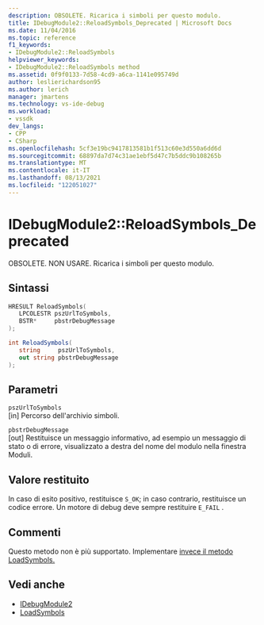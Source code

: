 ```yaml
---
description: OBSOLETE. Ricarica i simboli per questo modulo.
title: IDebugModule2::ReloadSymbols_Deprecated | Microsoft Docs
ms.date: 11/04/2016
ms.topic: reference
f1_keywords:
- IDebugModule2::ReloadSymbols
helpviewer_keywords:
- IDebugModule2::ReloadSymbols method
ms.assetid: 0f9f0133-7d58-4cd9-a6ca-1141e095749d
author: leslierichardson95
ms.author: lerich
manager: jmartens
ms.technology: vs-ide-debug
ms.workload:
- vssdk
dev_langs:
- CPP
- CSharp
ms.openlocfilehash: 5cf3e19bc9417813581b1f513c60e3d550a6dd6d
ms.sourcegitcommit: 68897da7d74c31ae1ebf5d47c7b5ddc9b108265b
ms.translationtype: MT
ms.contentlocale: it-IT
ms.lasthandoff: 08/13/2021
ms.locfileid: "122051027"
---
```

# <a name="idebugmodule2reloadsymbols_deprecated"></a>IDebugModule2::ReloadSymbols_Deprecated
OBSOLETE. NON USARE. Ricarica i simboli per questo modulo.

## <a name="syntax"></a>Sintassi

```cpp
HRESULT ReloadSymbols( 
   LPCOLESTR pszUrlToSymbols,
   BSTR*     pbstrDebugMessage
);
```

```csharp
int ReloadSymbols( 
   string     pszUrlToSymbols,
   out string pbstrDebugMessage
);
```

## <a name="parameters"></a>Parametri
`pszUrlToSymbols`\
[in] Percorso dell'archivio simboli.

`pbstrDebugMessage`\
[out] Restituisce un messaggio informativo, ad esempio un messaggio di stato o di errore, visualizzato a destra del nome del modulo nella finestra Moduli.

## <a name="return-value"></a>Valore restituito
 In caso di esito positivo, restituisce `S_OK`; in caso contrario, restituisce un codice errore. Un motore di debug deve sempre restituire `E_FAIL` .

## <a name="remarks"></a>Commenti
 Questo metodo non è più supportato. Implementare [invece il metodo LoadSymbols.](../../../extensibility/debugger/reference/idebugmodule3-loadsymbols.md)

## <a name="see-also"></a>Vedi anche
- [IDebugModule2](../../../extensibility/debugger/reference/idebugmodule2.md)
- [LoadSymbols](../../../extensibility/debugger/reference/idebugmodule3-loadsymbols.md)
